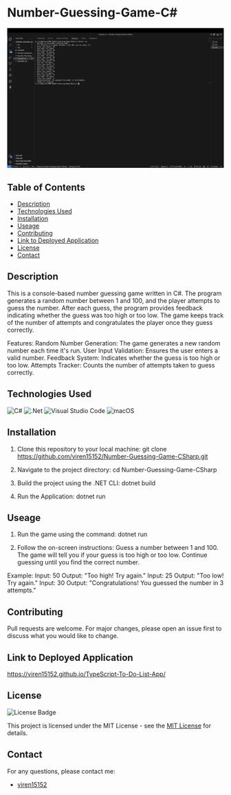 # Number-Guessing-Game-C#

![Screenshot of functioning application in CLI](<images/Screenshot 2025-01-27 at 23.42.13.png>)

## Table of Contents

* [Description](#description)
* [Technologies Used](#technologies-used)
* [Installation](#installation)
* [Useage](#Usage)
* [Contributing](#contributing)
* [Link to Deployed Application](#link-to-deployed-application)
* [License](#license)
* [Contact](#contact)

## Description
This is a console-based number guessing game written in C#. The program generates a random number between 1 and 100, and the player attempts to guess the number. After each guess, the program provides feedback indicating whether the guess was too high or too low. The game keeps track of the number of attempts and congratulates the player once they guess correctly.

Features:
Random Number Generation: The game generates a new random number each time it's run.
User Input Validation: Ensures the user enters a valid number.
Feedback System: Indicates whether the guess is too high or too low.
Attempts Tracker: Counts the number of attempts taken to guess correctly.

## Technologies Used

![C#](https://img.shields.io/badge/c%23-%23239120.svg?style=for-the-badge&logo=csharp&logoColor=white)
![.Net](https://img.shields.io/badge/.NET-5C2D91?style=for-the-badge&logo=.net&logoColor=white)
![Visual Studio Code](https://img.shields.io/badge/Visual%20Studio%20Code-0078d7.svg?style=for-the-badge&logo=visual-studio-code&logoColor=white)
![macOS](https://img.shields.io/badge/mac%20os-000000?style=for-the-badge&logo=macos&logoColor=F0F0F0)


## Installation

1. Clone this repository to your local machine: git clone https://github.com/viren15152/Number-Guessing-Game-CSharp.git


2. Navigate to the project directory: cd Number-Guessing-Game-CSharp

3. Build the project using the .NET CLI: dotnet build

4. Run the Application: dotnet run

## Useage 

1. Run the game using the command: dotnet run

2. Follow the on-screen instructions:
Guess a number between 1 and 100.
The game will tell you if your guess is too high or too low.
Continue guessing until you find the correct number.

Example:
Input: 50
Output: "Too high! Try again."
Input: 25
Output: "Too low! Try again."
Input: 30
Output: "Congratulations! You guessed the number in 3 attempts."

## Contributing

Pull requests are welcome. For major changes, please open an issue first
to discuss what you would like to change.

## Link to Deployed Application 

https://viren15152.github.io/TypeScript-To-Do-List-App/

## License

![License Badge](https://img.shields.io/badge/License-MIT-yellow.svg)

This project is licensed under the MIT License - see the [MIT License](https://opensource.org/licenses/MIT) for details.


## Contact

For any questions, please contact me:

  - [viren15152](https://github.com/viren15152)
